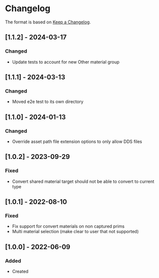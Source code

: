 # Changelog
The format is based on [Keep a Changelog](https://keepachangelog.com/en/1.0.0/).

## [1.1.2] - 2024-03-17
### Changed
- Update tests to account for new Other material group

## [1.1.1] - 2024-03-13
### Changed
- Moved e2e test to its own directory

## [1.1.0] - 2024-01-13
### Changed
- Override asset path file extension options to only allow DDS files

## [1.0.2] - 2023-09-29
### Fixed
- Convert shared material target should not be able to convert to current type

## [1.0.1] - 2022-08-10
### Fixed
- Fix support for convert materials on non captured prims
- Multi material selection (make clear to user that not supported)

## [1.0.0] - 2022-06-09
### Added
- Created
